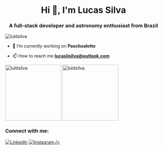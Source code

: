 <h1 align="center">Hi 👋, I'm Lucas Silva</h1>
<h3 align="center">A full-stack developer and astronomy enthusiast from Brazil</h3>

<p align="left"> <img src="https://komarev.com/ghpvc/?username=luldsilva&label=Profile%20views&color=0e75b6&style=flat" alt="luldsilva" /> </p>

- 🔭 I’m currently working on **Paschoalotto**

- 📫 How to reach me **lucaslisilva@outlook.com**

<p align="left">
<img align="center" src="https://github-readme-stats.vercel.app/api?username=luldsilva&show_icons=true&locale=en" alt="luldsilva" style="max-width: 100%"; height="180em" align="middle">
<img align="center" src="https://github-readme-stats.vercel.app/api/top-langs?username=luldsilva&show_icons=true&locale=en&layout=compact" alt="luldsilva" style="max-width: 100%"; height="180em" align="middle">
</p>

<h3 align="left">Connect with me:</h3>
<p align="left">
<a href="https://linkedin.com/in/lucas-silva-6679a21b0" target="blank"><img align="center" src="https://camo.githubusercontent.com/1598532a3542326fff0ea5e0481f39287c1a1a201b07b4fff95c5ecd6a30553e/68747470733a2f2f696d672e736869656c64732e696f2f62616467652f4c696e6b6564496e2d2532333030373742352e7376673f267374796c653d666c61742d737175617265266c6f676f3d6c696e6b6564696e266c6f676f436f6c6f723d7768697465" alt="LinkedIn" data-canonical-src="https://img.shields.io/badge/LinkedIn-%230077B5.svg?&amp;style=flat-square&amp;logo=linkedin&amp;logoColor=white" style="max-width: 100%;" /></a>
<a href="https://instagram.com/lucasmihayaz" target="blank"><img align="center" <img src="https://camo.githubusercontent.com/b091cb88e26295fdc73b1f1f91d812216757930cb4d60f7951a07deff2a53fd5/68747470733a2f2f696d672e736869656c64732e696f2f62616467652f496e7374616772616d2d2532334534343035462e7376673f267374796c653d666c61742d737175617265266c6f676f3d696e7374616772616d266c6f676f436f6c6f723d7768697465" alt="Instagram" data-canonical-src="https://img.shields.io/badge/Instagram-%23E4405F.svg?&amp;style=flat-square&amp;logo=instagram&amp;logoColor=white" style="max-width: 100%;"> /></a>
</p>
